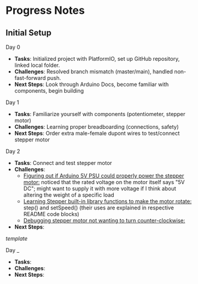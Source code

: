# Progress Notes

## Initial Setup

Day 0
- **Tasks**: Initialized project with PlatformIO, set up GitHub repository, linked local folder.
- **Challenges**: Resolved branch mismatch (master/main), handled non-fast-forward push.
- **Next Steps**: Look through Arduino Docs, become familiar with components, begin building

Day 1
- **Tasks**: Familiarize yourself with components (potentiometer, stepper motor)
- **Challenges**: Learning proper breadboarding (connections, safety)
- **Next Steps**: Order extra male-female dupont wires to test/connect stepper motor

Day 2
- **Tasks**: Connect and test stepper motor
- **Challenges**: 
  * <u>Figuring out if Arduino 5V PSU could properly power the stepper motor:</u> noticed that the rated voltage on the motor itself says "5V DC"; might want to supply it with more voltage if I think about altering the weight of a specific load 
  * <u>Learning Stepper built-in library functions to make the motor rotate:</u> step() and setSpeed() (their uses are explained in respective README code blocks)
  * <u>Debugging stepper motor not wanting to turn counter-clockwise:</u>
- **Next Steps**: 






*template*

Day _
- **Tasks**: 
- **Challenges**: 
- **Next Steps**: 